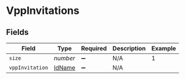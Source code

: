 # VppInvitations


## Fields

| Field                                   | Type                                    | Required                                | Description                             | Example                                 |
| --------------------------------------- | --------------------------------------- | --------------------------------------- | --------------------------------------- | --------------------------------------- |
| `size`                                  | *number*                                | :heavy_minus_sign:                      | N/A                                     | 1                                       |
| `vppInvitation`                         | [IdName](../../models/shared/idname.md) | :heavy_minus_sign:                      | N/A                                     |                                         |